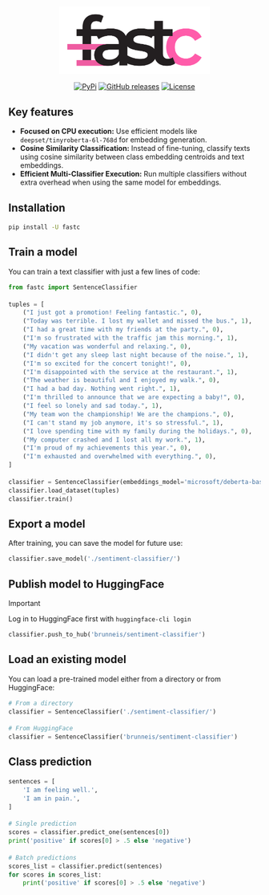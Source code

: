 <p align="center">
    <img src="./misc/logo.svg" alt="Logo" width="300"/>
<p>

<p align="center">
    <a href="https://pypi.python.org/pypi/fastc/"><img alt="PyPi" src="https://img.shields.io/pypi/v/fastc.svg?style=flat-square"></a>
    <a href="https://github.com/EveripediaNetwork/fastc/releases"><img alt="GitHub releases" src="https://img.shields.io/github/release/EveripediaNetwork/fastc.svg?style=flat-square"></a>
    <a href="https://github.com/EveripediaNetwork/fastc/blob/master/LICENSE"><img alt="License" src="https://img.shields.io/github/license/EveripediaNetwork/fastc.svg?style=flat-square"></a>
</p>


## Key features
- **Focused on CPU execution:** Use efficient models like `deepset/tinyroberta-6l-768d` for embedding generation.
- **Cosine Similarity Classification:** Instead of fine-tuning, classify texts using cosine similarity between class embedding centroids and text embeddings.
- **Efficient Multi-Classifier Execution:** Run multiple classifiers without extra overhead when using the same model for embeddings.


## Installation
```bash
pip install -U fastc
```

## Train a model
You can train a text classifier with just a few lines of code:
```python
from fastc import SentenceClassifier

tuples = [
    ("I just got a promotion! Feeling fantastic.", 0),
    ("Today was terrible. I lost my wallet and missed the bus.", 1),
    ("I had a great time with my friends at the party.", 0),
    ("I'm so frustrated with the traffic jam this morning.", 1),
    ("My vacation was wonderful and relaxing.", 0),
    ("I didn't get any sleep last night because of the noise.", 1),
    ("I'm so excited for the concert tonight!", 0),
    ("I'm disappointed with the service at the restaurant.", 1),
    ("The weather is beautiful and I enjoyed my walk.", 0),
    ("I had a bad day. Nothing went right.", 1),
    ("I'm thrilled to announce that we are expecting a baby!", 0),
    ("I feel so lonely and sad today.", 1),
    ("My team won the championship! We are the champions.", 0),
    ("I can't stand my job anymore, it's so stressful.", 1),
    ("I love spending time with my family during the holidays.", 0),
    ("My computer crashed and I lost all my work.", 1),
    ("I'm proud of my achievements this year.", 0),
    ("I'm exhausted and overwhelmed with everything.", 0),
]

classifier = SentenceClassifier(embeddings_model='microsoft/deberta-base')
classifier.load_dataset(tuples)
classifier.train()
```

## Export a model
After training, you can save the model for future use:
```python
classifier.save_model('./sentiment-classifier/')
```

## Publish model to HuggingFace
> [!IMPORTANT]  
> Log in to HuggingFace first with `huggingface-cli login`

```python
classifier.push_to_hub('brunneis/sentiment-classifier')
```

## Load an existing model
You can load a pre-trained model either from a directory or from HuggingFace:
```python
# From a directory
classifier = SentenceClassifier('./sentiment-classifier/')

# From HuggingFace
classifier = SentenceClassifier('brunneis/sentiment-classifier')
```

## Class prediction
```python
sentences = [
    'I am feeling well.',
    'I am in pain.',
]

# Single prediction
scores = classifier.predict_one(sentences[0])
print('positive' if scores[0] > .5 else 'negative')

# Batch predictions
scores_list = classifier.predict(sentences)
for scores in scores_list:
    print('positive' if scores[0] > .5 else 'negative')
```
